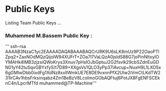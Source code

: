 # Public Keys 

Listing Team Public Keys ... 

### Muhammed M.Bassem Public Key : 
'''
ssh-rsa AAAAB3NzaC1yc2EAAAADAQABAAABAQCrURK9U6sLK8mUz9P22OaoPTlZpq2+ZaxNOdMQzQijolW94XUFrT+ZOa7l7VaLQzA0jsldS88G7joPinNltxyIOYMAHk4lMB3zjzsiQWoKrys3Xnuv7pHslOJbGptuJ2G2fsvlk29cbSZdnEuGDN01yY42tuSqvGBYxfyS/t7D89+XXgsVs1QLO3yPp37lAvcup+NuxH9L1LXO5x6gGMIwDbb0ixdFg1XdNz8xxlIWmkUE7E8DE9vxnnPfX2UIw2iVmCtLKdTW231IrCAv1hbsFrksinqabz4Zm1BeBzV8LcoImoGObAQFtuj6PotJX8FgENFSCEknC4n/LpcrMTfd muhammed@TP-Machine'''




